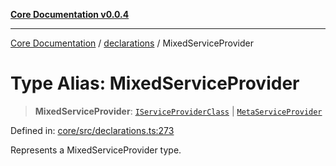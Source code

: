 [**Core Documentation v0.0.4**](../../README.md)

***

[Core Documentation](../../modules.md) / [declarations](../README.md) / MixedServiceProvider

# Type Alias: MixedServiceProvider

> **MixedServiceProvider**: [`IServiceProviderClass`](IServiceProviderClass.md) \| [`MetaServiceProvider`](../interfaces/MetaServiceProvider.md)

Defined in: [core/src/declarations.ts:273](https://github.com/stonemjs/core/blob/d2167ff53d508d3a75c05f0cf962180518d3e061/src/declarations.ts#L273)

Represents a MixedServiceProvider type.
